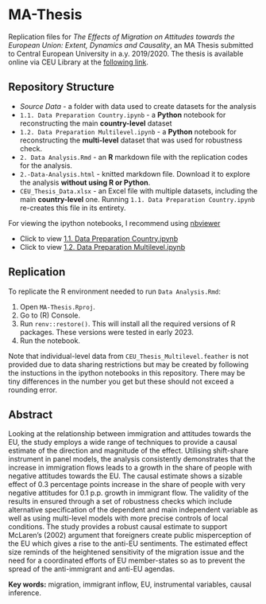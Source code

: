 # MA-Thesis
Replication files for *The Effects of Migration on Attitudes towards the European Union: Extent, Dynamics and Causality*, an MA Thesis submitted to Central European University in a.y. 2019/2020. The thesis is available online via CEU Library at the [following link](https://sierra.ceu.edu/record=b1427828).

## Repository Structure

- *Source Data* - a folder with data used to create datasets for the analysis
- `1.1. Data Preparation Country.ipynb` - a **Python** notebook for reconstructing the main **country-level** dataset
- `1.2. Data Preparation Multilevel.ipynb` - a **Python** notebook for reconstructing the **multi-level** dataset that was used for robustness check.
- `2. Data Analysis.Rmd` - an **R** markdown file with the replication codes for the analysis.
- `2.-Data-Analysis.html` - knitted markdown file. Download it to explore the analysis **without using R or Python**.
- `CEU_Thesis_Data.xlsx` - an Excel file with multiple datasets, including the main **country-level** one. Running `1.1. Data Preparation Country.ipynb` re-creates this file in its entirety.

For viewing the ipython notebooks, I recommend using [nbviewer](https://nbviewer.jupyter.org)

- Click to view [1.1. Data Preparation Country.ipynb](https://nbviewer.jupyter.org/github/alinacherkas/MA-Thesis/blob/master/1.1.%20Data%20Preparation%20Country.ipynb)
- Click to view [1.2. Data Preparation Multilevel.ipynb](https://nbviewer.jupyter.org/github/alinacherkas/MA-Thesis/blob/master/1.2.%20Data%20Preparation%20Multilevel.ipynb)

## Replication

To replicate the R environment needed to run `Data Analysis.Rmd`:

1. Open `MA-Thesis.Rproj`.
2. Go to (R) Console.
3. Run `renv::restore()`. This will install all the required versions of R packages. These versions were tested in early 2023.
4. Run the notebook.

Note that individual-level data from `CEU_Thesis_Multilevel.feather` is not provided due to data sharing restrictions but may be created by following the instuctions in the ipython notebooks in this repository.
There may be tiny differences in the number you get but these should not exceed a rounding error.

## Abstract

Looking at the relationship between immigration and attitudes towards the EU, the study employs a wide range of techniques to provide a causal estimate of the direction and magnitude of the effect. Utilising shift-share instrument in panel models, the analysis consistently demonstrates that the increase in immigration flows leads to a growth in the share of people with negative attitudes towards the EU. The causal estimate shows a sizable effect of 0.3 percentage points increase in the share of people with very negative attitudes for 0.1 p.p. growth in immigrant flow. The validity of the results in ensured through a set of robustness checks which include alternative specification of the dependent and main independent variable as well as using multi-level models with more precise controls of local conditions. The study provides a robust causal estimate to support McLaren’s (2002) argument that foreigners create public misperception of the EU which gives a rise to the anti-EU sentiments. The estimated effect size reminds of the heightened sensitivity of the migration issue and the need for a coordinated efforts of EU member-states so as to prevent the spread of the anti-immigrant and anti-EU agendas.

**Key words:** migration, immigrant inflow, EU, instrumental variables, causal inference.

